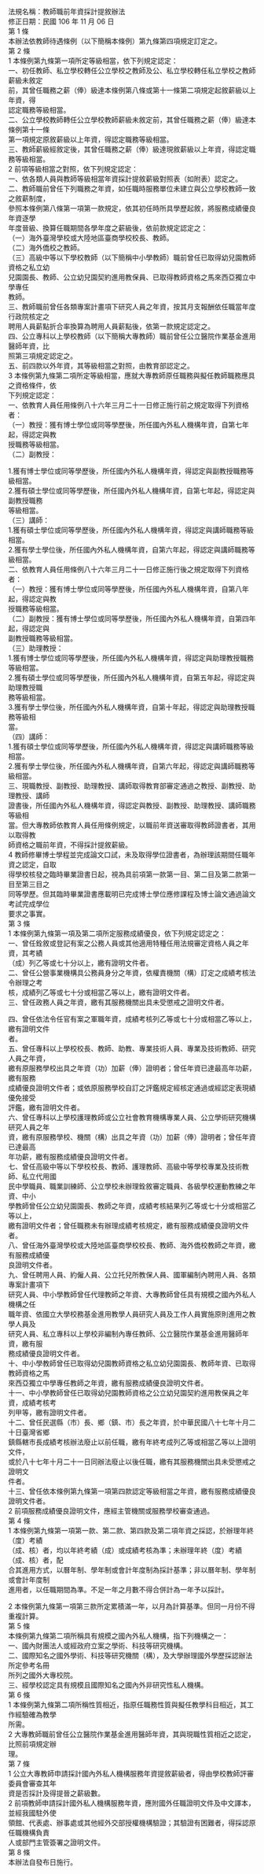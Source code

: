 法規名稱：教師職前年資採計提敘辦法  
修正日期：民國 106 年 11 月 06 日  
第 1 條  
本辦法依教師待遇條例（以下簡稱本條例）第九條第四項規定訂定之。  
第 2 條  
1 本條例第九條第一項所定等級相當，依下列規定認定：  
一、初任教師、私立學校轉任公立學校之教師及公、私立學校轉任私立學校之教師薪級未敘定  
前，其曾任職務之薪（俸）級達本條例第八條或第十一條第二項規定起敘薪級以上年資，得  
認定職務等級相當。  
二、公立學校教師轉任公立學校教師薪級未敘定前，其曾任職務之薪（俸）級達本條例第十一條  
第一項規定原敘薪級以上年資，得認定職務等級相當。  
三、教師薪級經敘定後，其曾任職務之薪（俸）級達現敘薪級以上年資，得認定職務等級相當。  
2 前項等級相當之對照，依下列規定認定：  
一、依各類人員與教師等級相當年資採計提敘薪級對照表（如附表）認定之。  
二、教師職前曾任下列職務之年資，如任職時服務單位未建立與公立學校教師一致之敘薪制度，  
參照本條例第八條第一項第一款規定，依其初任時所具學歷起敘，將服務成績優良年資逐學  
年度晉級、換算任職期間各學年度之薪級後，依前款規定認定之：  
（一）海外臺灣學校或大陸地區臺商學校校長、教師。  
（二）海外僑校之教師。  
（三）高級中等以下學校教師（以下簡稱中小學教師）職前曾任已取得幼兒園教師資格之私立幼  
兒園園長、教師、公立幼兒園契約進用教保員、已取得教師資格之馬來西亞獨立中學專任  
教師。  
三、教師職前曾任各類專案計畫項下研究人員之年資，按其月支報酬依任職當年度行政院核定之  
聘用人員薪點折合率換算為聘用人員薪點後，依第一款規定認定之。  
四、公立專科以上學校教師（以下簡稱大專教師）職前曾任公立醫院作業基金進用醫師年資，比  
照第三項規定認定之。  
五、前四款以外年資，其等級相當之對照，由教育部認定之。  
3 本條例第九條第二項所定等級相當，應就大專教師原任職務與擬任教師職務應具之資格條件，依  
下列規定認定：  
一、依教育人員任用條例八十六年三月二十一日修正施行前之規定取得下列資格者：  
（一）教授：獲有博士學位或同等學歷後，所任國內外私人機構年資，自第七年起，得認定與教  
授職務等級相當。  
（二）副教授：  


1.獲有博士學位或同等學歷後，所任國內外私人機構年資，得認定與副教授職務等級相當。  
2.獲有碩士學位或同等學歷後，所任國內外私人機構年資，自第七年起，得認定與副教授職務  
等級相當。  
（三）講師：  
1.獲有碩士學位或同等學歷後，所任國內外私人機構年資，得認定與講師職務等級相當。  
2.獲有學士學位後，所任國內外私人機構年資，自第六年起，得認定與講師職務等級相當。  
二、依教育人員任用條例八十六年三月二十一日修正施行後之規定取得下列資格者：  
（一）教授：獲有博士學位或同等學歷後，所任國內外私人機構年資，自第八年起，得認定與教  
授職務等級相當。  
（二）副教授：獲有博士學位或同等學歷後，所任國內外私人機構年資，自第四年起，得認定與  
副教授職務等級相當。  
（三）助理教授：  
1.獲有博士學位或同等學歷後，所任國內外私人機構年資，得認定與助理教授職務等級相當。  
2.獲有碩士學位或同等學歷後，所任國內外私人機構年資，自第五年起，得認定與助理教授職  
務等級相當。  
3.獲有學士學位後，所任國內外私人機構年資，自第十年起，得認定與助理教授職務等級相  
當。  
（四）講師：  
1.獲有碩士學位或同等學歷後，所任國內外私人機構年資，得認定與講師職務等級相當。  
2.獲有學士學位後，所任國內外私人機構年資，自第六年起，得認定與講師職務等級相當。  
三、現職教授、副教授、助理教授、講師取得教育部審定通過之教授、副教授、助理教授、講師  
證書後，所任國內外私人機構年資，得認定與教授、副教授、助理教授、講師職務等級相  
當。但大專教師依教育人員任用條例規定，以職前年資送審取得教師證書者，其用以取得教  
師資格之職前年資，不得採計提敘薪級。  
4 教師修畢博士學程並完成論文口試，未及取得學位證書者，為辦理該期間任職年資之認定，自取  
得學校核發之臨時畢業證書日起，視為具前項第一款第一目、第二目及第二款第一目至第三目之  
同等學歷。但其臨時畢業證書應載明已完成博士學位應修課程及博士論文通過論文考試完成學位  
要求之事實。  
第 3 條  
1 本條例第九條第一項及第二項所定服務成績優良，依下列規定認定之：  
一、曾任銓敘或登記有案之公務人員或其他適用特種任用法規審定資格人員之年資，其考績  
（成）列乙等或七十分以上，繳有證明文件者。  
二、曾任公營事業機構具公務員身分之年資，依權責機關（構）訂定之成績考核法令辦理之考  
核，成績列乙等或七十分或相當乙等以上，繳有證明文件者。  
三、曾任政務人員之年資，繳有其服務機關出具未受懲戒之證明文件者。  


四、曾任依法令任官有案之軍職年資，成績考核列乙等或七十分或相當乙等以上，繳有證明文件  
者。  
五、曾任專科以上學校校長、教師、助教、專業技術人員、專業及技術教師、研究人員之年資，  
繳有原服務學校出具之年資（功）加薪（俸）證明者；曾任年資已達最高年功薪，繳有服務  
成績優良證明文件者；或依原服務學校自訂之評鑑規定經核定通過或經認定表現績優免接受  
評鑑，繳有證明文件者。  
六、曾任專科以上學校護理教師或公立社會教育機構專業人員、公立學術研究機構研究人員之年  
資，繳有原服務學校、機關（構）出具之年資（功）加薪（俸）證明者；曾任年資已達最高  
年功薪，繳有服務成績優良證明文件者。  
七、曾任高級中等以下學校校長、教師、護理教師、高級中等學校專業及技術教師、私立代用國  
民中學職員、職業訓練師、公立學校未辦理銓敘審定職員、各級學校運動教練之年資、中小  
學教師曾任公立幼兒園園長、教師之年資，成績考核結果列乙等或七十分或相當乙等以上，  
繳有證明文件者；曾任職務未有辦理成績考核規定，繳有服務成績優良證明文件者。  
八、曾任海外臺灣學校或大陸地區臺商學校校長、教師、海外僑校教師之年資，繳有服務成績優  
良證明文件者。  
九、曾任聘用人員、約僱人員、公立托兒所教保人員、國軍編制內聘用人員、各類專案計畫項下  
研究人員、中小學教師曾任代理教師之年資、大專教師曾任具有規模之國內外私人機構之任  
職年資、依國立大學校務基金進用教學人員研究人員及工作人員實施原則進用之教學人員及  
研究人員、私立專科以上學校非編制內專任教師、公立醫院作業基金進用醫師年資，繳有服  
務成績優良證明文件者。  
十、中小學教師曾任已取得幼兒園教師資格之私立幼兒園園長、教師年資、已取得教師資格之馬  
來西亞獨立中學專任教師之年資，繳有服務成績優良證明文件者。  
十一、中小學教師曾任已取得幼兒園教師資格之公立幼兒園契約進用教保員之年資，成績考核考  
列甲等，繳有證明文件者。  
十二、曾任民選縣（市）長、鄉（鎮、市）長之年資，於中華民國八十七年十月二十日臺灣省鄉  
鎮縣轄市長成績考核辦法廢止以前任職，繳有年終考成列乙等或相當乙等以上證明文件，  
或於八十七年十月二十一日同辦法廢止以後任職，繳有其服務機關出具未受懲戒之證明文  
件者。  
十三、曾任依本條例第九條第一項第四款認定等級相當之年資，繳有服務成績優良證明文件者。  
2 前項服務成績優良證明文件，應經主管機關或服務學校審查通過。  
第 4 條  
1 本條例第九條第一項第一款、第二款、第四款及第二項年資之採認，於辦理年終（度）考績  
（成、核）者，均以年終考績（成）或成績考核為準；未辦理年終（度）考績（成、核）者，配  
合其進用方式，以曆年制、學年制或會計年度制為採計基準；非以曆年制、學年制或會計年度制  
進用者，以任職期間為準。不足一年之月數不得合併計為一年予以採計。  


2 本條例第九條第一項第三款所定累積滿一年，以月為計算基準。但同一月份不得重複計算。  
第 5 條  
本條例第九條第二項所稱具有規模之國內外私人機構，指下列機構之一：  
一、國內財團法人或經政府立案之學術、科技等研究機構。  
二、國際知名之國外學術、科技等研究機關（構），及大學辦理國外學歷採認辦法所定參考名冊  
所列之國外大專校院。  
三、經學校認定具有規模且國際知名之國內外非研究性私人機構。  
第 6 條  
1 本條例第九條第二項所稱性質相近，指原任職務性質與擬任教學科目相近，其工作經驗確為教學  
所需。  
2 大專教師職前曾任公立醫院作業基金進用醫師年資，其與現職性質相近之認定，比照前項規定辦  
理。  
第 7 條  
1 公立大專教師申請採計國內外私人機構服務年資提敘薪級者，得由學校教師評審委員會審查其年  
資是否採計及得提晉之薪級數。  
2 前項教師申請採計國外私人機構服務年資，應附國外任職證明文件及中文譯本，並經我國駐外使  
領館、代表處、辦事處或其他經外交部授權機構驗證；其驗證有困難者，得採認原任職機構負責  
人或部門主管簽署之證明文件。  
第 8 條  
本辦法自發布日施行。  


